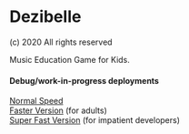 # Dezibelle

(c) 2020 All rights reserved

Music Education Game for Kids.

#### Debug/work-in-progress deployments

[Normal Speed](https://michaelschwier.github.io/Dezibelle/index.html)   
[Faster Version](https://michaelschwier.github.io/Dezibelle/index.html?speed=2) (for adults)    
[Super Fast Version](https://michaelschwier.github.io/Dezibelle/index.html?speed=3) (for impatient developers)    
